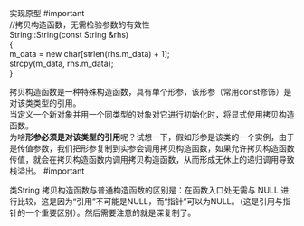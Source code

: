 实现原型 #important  
//拷贝构造函数，无需检验参数的有效性  
String::String(const String &rhs)  
{  
m_data = new char[strlen(rhs.m_data) + 1];  
strcpy(m_data, rhs.m_data);  
}
 
拷贝构造函数是一种特殊构造函数，具有单个形参，该形参（常用const修饰）是对该类类型的引用。  
当定义一个新对象并用一个同类型的对象对它进行初始化时，将显式使用拷贝构造函数。  
为啥**形参必须是对该类型的引用**呢？试想一下，假如形参是该类的一个实例，由于是传值参数，我们把形参复制到实参会调用拷贝构造函数，如果允许拷贝构造函数传值，就会在拷贝构造函数内调用拷贝构造函数，从而形成无休止的递归调用导致栈溢出。 #important
 
类String 拷贝构造函数与普通构造函数的区别是：在函数入口处无需与 NULL 进行比较，这是因为“引用”不可能是NULL，而“指针”可以为NULL。（这是引用与指针的一个重要区别）。然后需要注意的就是深复制了。